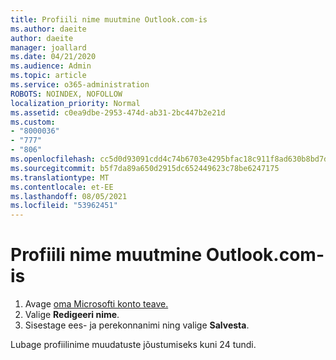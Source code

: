 ```yaml
---
title: Profiili nime muutmine Outlook.com-is
ms.author: daeite
author: daeite
manager: joallard
ms.date: 04/21/2020
ms.audience: Admin
ms.topic: article
ms.service: o365-administration
ROBOTS: NOINDEX, NOFOLLOW
localization_priority: Normal
ms.assetid: c0ea9dbe-2953-474d-ab31-2bc447b2e21d
ms.custom:
- "8000036"
- "777"
- "806"
ms.openlocfilehash: cc5d0d93091cdd4c74b6703e4295bfac18c911f8ad630b8bd7db5a17b1ffb9d0
ms.sourcegitcommit: b5f7da89a650d2915dc652449623c78be6247175
ms.translationtype: MT
ms.contentlocale: et-EE
ms.lasthandoff: 08/05/2021
ms.locfileid: "53962451"
---
```

# <a name="change-your-profile-name-in-outlookcom"></a>Profiili nime muutmine Outlook.com-is

1. Avage [oma Microsofti konto teave.](https://go.microsoft.com/fwlink/p/?linkid=860841)
2. Valige **Redigeeri nime**.
3. Sisestage ees- ja perekonnanimi ning valige **Salvesta**.

Lubage profiilinime muudatuste jõustumiseks kuni 24 tundi.